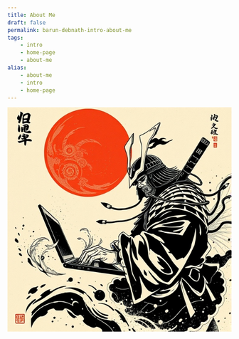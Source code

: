 ```yaml
---
title: About Me
draft: false
permalink: barun-debnath-intro-about-me
tags:
    - intro
    - home-page
    - about-me
alias:
    - about-me
    - intro
    - home-page
---
```


![Home Page Hero Image](./attachments/about-me.jpeg)
